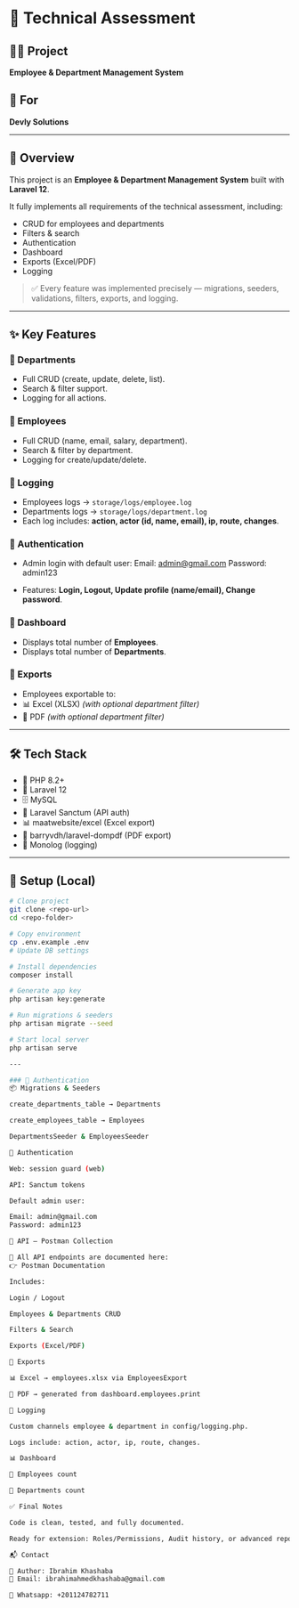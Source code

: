# 📘 Technical Assessment

## 👨‍💻 Project
**Employee & Department Management System**

## 🏢 For
**Devly Solutions**

---

## 🧭 Overview
This project is an **Employee & Department Management System** built with **Laravel 12**.

It fully implements all requirements of the technical assessment, including:
- CRUD for employees and departments
- Filters & search
- Authentication
- Dashboard
- Exports (Excel/PDF)
- Logging

> ✅ Every feature was implemented precisely — migrations, seeders, validations, filters, exports, and logging.

---

## ✨ Key Features

### 🔹 Departments
- Full CRUD (create, update, delete, list).
- Search & filter support.
- Logging for all actions.

### 🔹 Employees
- Full CRUD (name, email, salary, department).
- Search & filter by department.
- Logging for create/update/delete.

### 🔹 Logging
- Employees logs → `storage/logs/employee.log`
- Departments logs → `storage/logs/department.log`
- Each log includes: **action, actor (id, name, email), ip, route, changes**.

### 🔹 Authentication
- Admin login with default user:
Email: admin@gmail.com
Password: admin123

- Features: **Login, Logout, Update profile (name/email), Change password**.

### 🔹 Dashboard
- Displays total number of **Employees**.
- Displays total number of **Departments**.

### 🔹 Exports
- Employees exportable to:
- 📊 Excel (XLSX) *(with optional department filter)*
- 📑 PDF *(with optional department filter)*

---

## 🛠 Tech Stack
- 🐘 PHP 8.2+
- 🚀 Laravel 12
- 🗄️ MySQL
- 🔑 Laravel Sanctum (API auth)
- 📊 maatwebsite/excel (Excel export)
- 📑 barryvdh/laravel-dompdf (PDF export)
- 📝 Monolog (logging)

---

## 🔧 Setup (Local)
```bash
# Clone project
git clone <repo-url>
cd <repo-folder>

# Copy environment
cp .env.example .env
# Update DB settings

# Install dependencies
composer install

# Generate app key
php artisan key:generate

# Run migrations & seeders
php artisan migrate --seed

# Start local server
php artisan serve

---

### 🔹 Authentication
📦 Migrations & Seeders

create_departments_table → Departments

create_employees_table → Employees

DepartmentsSeeder & EmployeesSeeder

🔐 Authentication

Web: session guard (web)

API: Sanctum tokens

Default admin user:

Email: admin@gmail.com
Password: admin123

🔗 API — Postman Collection

📌 All API endpoints are documented here:
👉 Postman Documentation

Includes:

Login / Logout

Employees & Departments CRUD

Filters & Search

Exports (Excel/PDF)

🔁 Exports

📊 Excel → employees.xlsx via EmployeesExport

📑 PDF → generated from dashboard.employees.print

📝 Logging

Custom channels employee & department in config/logging.php.

Logs include: action, actor, ip, route, changes.

📊 Dashboard

👥 Employees count

🏢 Departments count

✅ Final Notes

Code is clean, tested, and fully documented.

Ready for extension: Roles/Permissions, Audit history, or advanced reports.

📬 Contact

👤 Author: Ibrahim Khashaba
📧 Email: ibrahimahmedkhashaba@gmail.com

📱 Whatsapp: +201124782711
